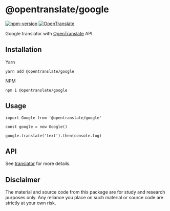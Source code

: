 # @opentranslate/google

[![npm-version](https://img.shields.io/npm/v/@opentranslate/google.svg)](https://www.npmjs.com/package/@opentranslate/google)
[![OpenTranslate](https://img.shields.io/badge/OpenTranslate-Compatible-brightgreen)](https://github.com/OpenTranslate)

Google translator with [OpenTranslate](https://github.com/OpenTranslate) API.

## Installation

Yarn

```
yarn add @opentranslate/google
```

NPM

```
npm i @opentranslate/google
```

## Usage

```
import Google from '@opentranslate/google'

const google = new Google()

google.translate('text').then(console.log)
```

## API

See [translator](https://github.com/OpenTranslate/OpenTranslate/blob/master/packages/translator/README.md) for more details.

## Disclaimer

The material and source code from this package are for study and research purposes only. Any reliance you place on such material or source code are strictly at your own risk.
